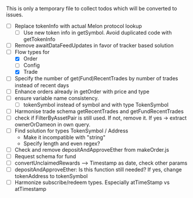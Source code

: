 This is only a temporary file to collect todos which will be converted to 
issues.

- [ ] Replace tokenInfo with actual Melon protocol lookup
  - [ ] Use new token info in getSymbol. Avoid duplicated code 
        with getTokenInfo
- [ ] Remove awaitDataFeedUpdates in favor of tracker based solution
- [ ] Flow types for
  - [X] Order
  - [ ] Config
  - [X] Trade
- [ ] Specify the number of get(Fund)RecentTrades by number of trades instead of recent days
- [ ] Enhance orders already in getOrder with price and type
- [ ] ensure variable name consistency.
  - [ ] tokenSymbol instead of symbol and with type TokenSymbol
- [ ] Harmonise trade schema getRecentTrades and getFundRecentTrades
- [ ] check if FilterByAssetPair is still used. If not, remove it. If yes -> extract ownerOrDameon in own query.
- [ ] Find solution for types TokenSymbol / Address
  - Make it incompatible with "string"
  - Specify length and even regex?
- [ ] Check and remove depositAndApproveEther from makeOrder.js
- [ ] Request schema for fund
- [ ] convertUnclaimedRewards --> Timestamp as date, check other params
- [ ] depositAndApproveEther: Is this function still needed? If yes, change tokenAddress to tokenSymbol
- [ ] Harmonize subscribe/redeem types. Especially atTimeStamp vs atTimestamp
